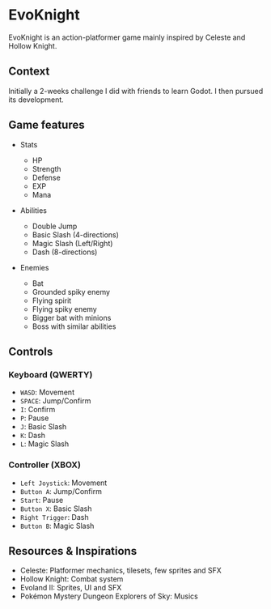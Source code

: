 # EvoKnight

EvoKnight is an action-platformer game mainly inspired by Celeste and Hollow Knight.

## Context

Initially a 2-weeks challenge I did with friends to learn Godot.
I then pursued its development.

## Game features

- Stats
	- HP
	- Strength
	- Defense
	- EXP
	- Mana

- Abilities
	- Double Jump
	- Basic Slash (4-directions)
	- Magic Slash (Left/Right)
	- Dash (8-directions)

- Enemies
	- Bat
	- Grounded spiky enemy
	- Flying spirit
	- Flying spiky enemy
	- Bigger bat with minions
	- Boss with similar abilities

## Controls

### Keyboard (QWERTY)

- `WASD`: Movement
- `SPACE`: Jump/Confirm
- `I`: Confirm
- `P`: Pause
- `J`: Basic Slash
- `K`: Dash
- `L`: Magic Slash

### Controller (XBOX)

- `Left Joystick`: Movement
- `Button A`: Jump/Confirm
- `Start`: Pause
- `Button X`: Basic Slash
- `Right Trigger`: Dash
- `Button B`: Magic Slash

## Resources & Inspirations

- Celeste: Platformer mechanics, tilesets, few sprites and SFX
- Hollow Knight: Combat system
- Evoland II: Sprites, UI and SFX
- Pokémon Mystery Dungeon Explorers of Sky: Musics
